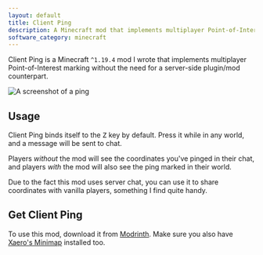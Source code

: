 ```yaml
---
layout: default
title: Client Ping
description: A Minecraft mod that implements multiplayer Point-of-Interest marking
software_category: minecraft
---
```


Client Ping is a Minecraft `^1.19.4` mod I wrote that implements multiplayer Point-of-Interest marking without the need for a server-side plugin/mod counterpart.

![A screenshot of a ping](/assets/software/minecraft-client-ping/9a704ff99abe67ee711f5fae6008ef7e42f641a7.png)

## Usage

Client Ping binds itself to the <kbd>Z</kbd> key by default. Press it while in any world, and a message will be sent to chat.

Players *without* the mod will see the coordinates you've pinged in their chat, and players *with* the mod will also see the ping marked in their world.

Due to the fact this mod uses server chat, you can use it to share coordinates with vanilla players, something I find quite handy.

## Get Client Ping

To use this mod, download it from [Modrinth](https://modrinth.com/mod/client-ping). Make sure you also have [Xaero's Minimap](https://modrinth.com/mod/xaeros-minimap) installed too.